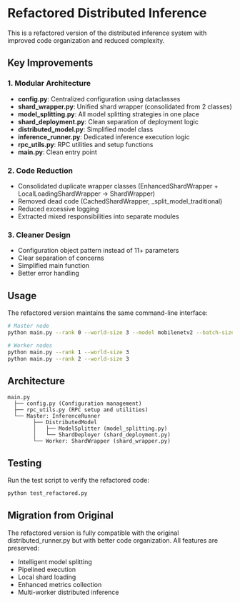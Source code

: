 # Refactored Distributed Inference

This is a refactored version of the distributed inference system with improved code organization and reduced complexity.

## Key Improvements

### 1. **Modular Architecture**
- **config.py**: Centralized configuration using dataclasses
- **shard_wrapper.py**: Unified shard wrapper (consolidated from 2 classes)
- **model_splitting.py**: All model splitting strategies in one place
- **shard_deployment.py**: Clean separation of deployment logic
- **distributed_model.py**: Simplified model class
- **inference_runner.py**: Dedicated inference execution logic
- **rpc_utils.py**: RPC utilities and setup functions
- **main.py**: Clean entry point

### 2. **Code Reduction**
- Consolidated duplicate wrapper classes (EnhancedShardWrapper + LocalLoadingShardWrapper → ShardWrapper)
- Removed dead code (CachedShardWrapper, _split_model_traditional)
- Reduced excessive logging
- Extracted mixed responsibilities into separate modules

### 3. **Cleaner Design**
- Configuration object pattern instead of 11+ parameters
- Clear separation of concerns
- Simplified main function
- Better error handling

## Usage

The refactored version maintains the same command-line interface:

```bash
# Master node
python main.py --rank 0 --world-size 3 --model mobilenetv2 --batch-size 8

# Worker nodes
python main.py --rank 1 --world-size 3
python main.py --rank 2 --world-size 3
```

## Architecture

```
main.py
  ├── config.py (Configuration management)
  ├── rpc_utils.py (RPC setup and utilities)
  └── Master: InferenceRunner
        ├── DistributedModel
        │   ├── ModelSplitter (model_splitting.py)
        │   └── ShardDeployer (shard_deployment.py)
        └── Worker: ShardWrapper (shard_wrapper.py)
```

## Testing

Run the test script to verify the refactored code:

```bash
python test_refactored.py
```

## Migration from Original

The refactored version is fully compatible with the original distributed_runner.py but with better code organization. All features are preserved:

- Intelligent model splitting
- Pipelined execution
- Local shard loading
- Enhanced metrics collection
- Multi-worker distributed inference